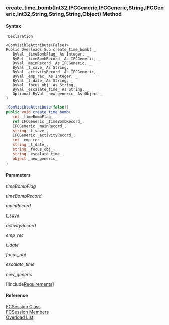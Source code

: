 ﻿### create_time_bomb(Int32,IFCGeneric,IFCGeneric,String,IFCGeneric,Int32,String,String,String,Object) Method

#### Syntax

```vbnet
'Declaration

<ComVisibleAttribute(False)>
Public Overloads Sub create_time_bomb( _
   ByVal _timeBombFlag_ As Integer, _
   ByRef _timeBombRecord_ As IFCGeneric, _
   ByVal _mainRecord_ As IFCGeneric, _
   ByVal _t_save_ As String, _
   ByVal _activityRecord_ As IFCGeneric, _
   ByVal _emp_rec_ As Integer, _
   ByVal _t_date_ As String, _
   ByVal _focus_obj_ As String, _
   ByVal _escalate_time_ As String, _
   Optional ByVal _new_generic_ As Object _
) 
```

```csharp
[ComVisibleAttribute(false)]
public void create_time_bomb( 
   int _timeBombFlag_,
   ref IFCGeneric _timeBombRecord_,
   IFCGeneric _mainRecord_,
   string _t_save_,
   IFCGeneric _activityRecord_,
   int _emp_rec_,
   string _t_date_,
   string _focus_obj_,
   string _escalate_time_,
   object _new_generic_
)
```

#### Parameters

_timeBombFlag_

_timeBombRecord_

_mainRecord_

_t_save_

_activityRecord_

_emp_rec_

_t_date_

_focus_obj_

_escalate_time_

_new_generic_

[!include[Requirements](../partials/requirements.md)]

#### Reference

[FCSession Class](FChoice.Foundation.Clarify.Compatibility~FChoice.Foundation.Clarify.Compatibility.FCSession.md)  
[FCSession Members](FChoice.Foundation.Clarify.Compatibility~FChoice.Foundation.Clarify.Compatibility.FCSession_members.md)  
[Overload List](FChoice.Foundation.Clarify.Compatibility~FChoice.Foundation.Clarify.Compatibility.FCSession~create_time_bomb.md)